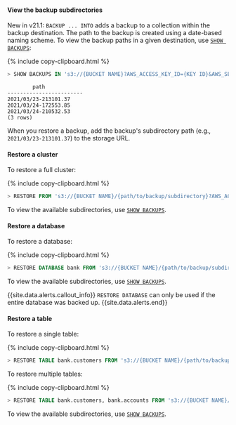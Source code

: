 #### View the backup subdirectories

<span class="version-tag">New in v21.1:</span> `BACKUP ... INTO` adds a backup to a collection within the backup destination. The path to the backup is created using a date-based naming scheme. To view the backup paths in a given destination, use [`SHOW BACKUPS`](../{{site.versions["stable"]}}/restore.html#view-the-backup-subdirectories):

{% include copy-clipboard.html %}
~~~ sql
> SHOW BACKUPS IN 's3://{BUCKET NAME}?AWS_ACCESS_KEY_ID={KEY ID}&AWS_SECRET_ACCESS_KEY={SECRET ACCESS KEY}';
~~~

~~~
        path
------------------------
2021/03/23-213101.37
2021/03/24-172553.85
2021/03/24-210532.53
(3 rows)
~~~

When you restore a backup, add the backup's subdirectory path (e.g., `2021/03/23-213101.37`) to the storage URL.

#### Restore a cluster

To restore a full cluster:

{% include copy-clipboard.html %}
~~~ sql
> RESTORE FROM 's3://{BUCKET NAME}/{path/to/backup/subdirectory}?AWS_ACCESS_KEY_ID={KEY ID}&AWS_SECRET_ACCESS_KEY={SECRET ACCESS KEY}';
~~~

To view the available subdirectories, use [`SHOW BACKUPS`](../{{site.versions["stable"]}}/restore.html#view-the-backup-subdirectories).

#### Restore a database

To restore a database:

{% include copy-clipboard.html %}
~~~ sql
> RESTORE DATABASE bank FROM 's3://{BUCKET NAME}/{path/to/backup/subdirectory}?AWS_ACCESS_KEY_ID={KEY ID}&AWS_SECRET_ACCESS_KEY={SECRET ACCESS KEY}';
~~~

To view the available subdirectories, use [`SHOW BACKUPS`](../{{site.versions["stable"]}}/restore.html#view-the-backup-subdirectories).

{{site.data.alerts.callout_info}}
`RESTORE DATABASE` can only be used if the entire database was backed up.
{{site.data.alerts.end}}

#### Restore a table

To restore a single table:

{% include copy-clipboard.html %}
~~~ sql
> RESTORE TABLE bank.customers FROM 's3://{BUCKET NAME}/{path/to/backup/subdirectory}?AWS_ACCESS_KEY_ID={KEY ID}&AWS_SECRET_ACCESS_KEY={SECRET ACCESS KEY}';
~~~

To restore multiple tables:

{% include copy-clipboard.html %}
~~~ sql
> RESTORE TABLE bank.customers, bank.accounts FROM 's3://{BUCKET NAME}/{path/to/backup/subdirectory}?AWS_ACCESS_KEY_ID={KEY ID}&AWS_SECRET_ACCESS_KEY={SECRET ACCESS KEY}';
~~~

To view the available subdirectories, use [`SHOW BACKUPS`](../{{site.versions["stable"]}}/restore.html#view-the-backup-subdirectories).

